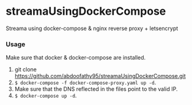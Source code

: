 # streamaUsingDockerCompose
Streama using docker-compose &amp; nginx reverse proxy + letsencrypt


### Usage
Make sure that docker & docker-compose are installed.
1. git clone https://github.com/abdoofathy95/streamaUsingDockerCompose.git 
2. `$ docker-compose -f docker-compose-proxy.yaml up -d`.
3. Make sure that the DNS reflected in the files point to the valid IP.
3. `$ docker-compose up -d`.
